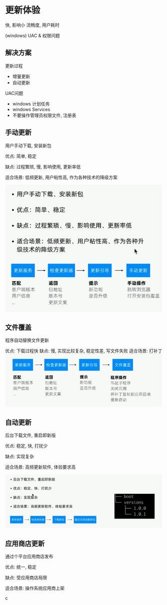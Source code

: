 # 更新体验

快, 影响小
流畅度, 用户耗时

(windows) UAC & 权限问题

## 解决方案

更新过程
* 增量更新
* 自动更新

UAC问题
* windows 计划任务
* windows Services
* 不要操作管理员权限文件, 注册表

## 手动更新

用户手动下载, 安装新包

优点: 简单, 稳定

缺点: 过程繁琐, 慢, 影响使用, 更新率低

适合场景: 低频更新, 用户粘性高, 作为各种技术的降级方案

![](2021-05-26-18-13-28.png)


## 文件覆盖

程序自动替换文件更新

优点: 下载过程快
缺点: 慢, 实现比较复杂, 稳定性差, 写文件失败
适合场景: 打补丁
![](2021-05-26-18-17-03.png)


## 自动更新
后台下载文件, 重启即新版

优点: 稳定, 快, 打扰少

缺点: 实现复杂

适合场景: 高频更新软件, 体验要求高

![](2021-05-26-18-19-40.png)

## 应用商店更新

通过个平台应用商店发布

优点: 统一, 稳定

缺点: 受应用商店局限

适合场景: 操作系统应用商上架

c
